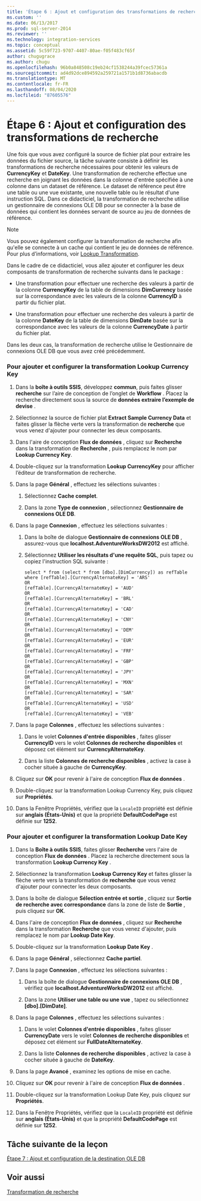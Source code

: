 ```yaml
---
title: 'Étape 6 : Ajout et configuration des transformations de recherche | Microsoft Docs'
ms.custom: ''
ms.date: 06/13/2017
ms.prod: sql-server-2014
ms.reviewer: ''
ms.technology: integration-services
ms.topic: conceptual
ms.assetid: 5c59f723-9707-4407-80ae-f05f483cf65f
author: chugugrace
ms.author: chugu
ms.openlocfilehash: 96b0a848508c19eb24cf1538244a39fcec57361a
ms.sourcegitcommit: ad4d92dce894592a259721a1571b1d8736abacdb
ms.translationtype: MT
ms.contentlocale: fr-FR
ms.lasthandoff: 08/04/2020
ms.locfileid: "87605576"
---
```

# <a name="step-6-adding-and-configuring-the-lookup-transformations"></a>Étape 6 : Ajout et configuration des transformations de recherche
  Une fois que vous avez configuré la source de fichier plat pour extraire les données du fichier source, la tâche suivante consiste à définir les transformations de recherche nécessaires pour obtenir les valeurs de **CurrencyKey** et **DateKey**. Une transformation de recherche effectue une recherche en joignant les données dans la colonne d'entrée spécifiée à une colonne dans un dataset de référence. Le dataset de référence peut être une table ou une vue existante, une nouvelle table ou le résultat d'une instruction SQL. Dans ce didacticiel, la transformation de recherche utilise un gestionnaire de connexions OLE DB pour se connecter à la base de données qui contient les données servant de source au jeu de données de référence.  
  
> [!NOTE]  
>  Vous pouvez également configurer la transformation de recherche afin qu'elle se connecte à un cache qui contient le jeu de données de référence. Pour plus d’informations, voir [Lookup Transformation](data-flow/transformations/lookup-transformation.md).  
  
 Dans le cadre de ce didacticiel, vous allez ajouter et configurer les deux composants de transformation de recherche suivants dans le package :  
  
-   Une transformation pour effectuer une recherche des valeurs à partir de la colonne **CurrencyKey** de la table de dimensions **DimCurrency** basée sur la correspondance avec les valeurs de la colonne **CurrencyID** à partir du fichier plat.  
  
-   Une transformation pour effectuer une recherche des valeurs à partir de la colonne **DateKey** de la table de dimensions **DimDate** basée sur la correspondance avec les valeurs de la colonne **CurrencyDate** à partir du fichier plat.  
  
 Dans les deux cas, la transformation de recherche utilise le Gestionnaire de connexions OLE DB que vous avez créé précédemment.  
  
### <a name="to-add-and-configure-the-lookup-currency-key-transformation"></a>Pour ajouter et configurer la transformation Lookup Currency Key  
  
1.  Dans la **boîte à outils SSIS**, développez **commun**, puis faites glisser **recherche** sur l’aire de conception de l’onglet de **Workflow** . Placez la recherche directement sous la source de **données extraire l’exemple de devise** .  
  
2.  Sélectionnez la source de fichier plat **Extract Sample Currency Data** et faites glisser la flèche verte vers la transformation de **recherche** que vous venez d'ajouter pour connecter les deux composants.  
  
3.  Dans l'aire de conception **Flux de données** , cliquez sur **Recherche** dans la transformation de **Recherche** , puis remplacez le nom par **Lookup Currency Key**.  
  
4.  Double-cliquez sur la transformation **Lookup CurrencyKey** pour afficher l’éditeur de transformation de recherche.  
  
5.  Dans la page **Général** , effectuez les sélections suivantes :  
  
    1.  Sélectionnez **Cache complet**.  
  
    2.  Dans la zone **Type de connexion** , sélectionnez **Gestionnaire de connexions OLE DB**.  
  
6.  Dans la page **Connexion** , effectuez les sélections suivantes :  
  
    1.  Dans la boîte de dialogue **Gestionnaire de connexions OLE DB** , assurez-vous que **localhost.AdventureWorksDW2012** est affiché.  
  
    2.  Sélectionnez **Utiliser les résultats d'une requête SQL**, puis tapez ou copiez l'instruction SQL suivante :  
  
        ```  
        select * from (select * from [dbo].[DimCurrency]) as refTable  
        where [refTable].[CurrencyAlternateKey] = 'ARS'  
        OR  
        [refTable].[CurrencyAlternateKey] = 'AUD'  
        OR  
        [refTable].[CurrencyAlternateKey] = 'BRL'  
        OR  
        [refTable].[CurrencyAlternateKey] = 'CAD'  
        OR  
        [refTable].[CurrencyAlternateKey] = 'CNY'  
        OR  
        [refTable].[CurrencyAlternateKey] = 'DEM'  
        OR  
        [refTable].[CurrencyAlternateKey] = 'EUR'  
        OR  
        [refTable].[CurrencyAlternateKey] = 'FRF'  
        OR  
        [refTable].[CurrencyAlternateKey] = 'GBP'  
        OR  
        [refTable].[CurrencyAlternateKey] = 'JPY'  
        OR  
        [refTable].[CurrencyAlternateKey] = 'MXN'  
        OR  
        [refTable].[CurrencyAlternateKey] = 'SAR'  
        OR  
        [refTable].[CurrencyAlternateKey] = 'USD'  
        OR  
        [refTable].[CurrencyAlternateKey] = 'VEB'  
        ```  
  
7.  Dans la page **Colonnes** , effectuez les sélections suivantes :  
  
    1.  Dans le volet **Colonnes d'entrée disponibles** , faites glisser **CurrencyID** vers le volet **Colonnes de recherche disponibles** et déposez cet élément sur **CurrencyAlternateKey**.  
  
    2.  Dans la liste **Colonnes de recherche disponibles** , activez la case à cocher située à gauche de **CurrencyKey**.  
  
8.  Cliquez sur **OK** pour revenir à l'aire de conception **Flux de données** .  
  
9. Double-cliquez sur la transformation Lookup Currency Key, puis cliquez sur **Propriétés**.  
  
10. Dans la Fenêtre Propriétés, vérifiez que la `LocaleID` propriété est définie sur **anglais (États-Unis)** et que la propriété **DefaultCodePage** est définie sur **1252**.  
  
### <a name="to-add-and-configure-the--lookup-datekey-transformation"></a>Pour ajouter et configurer la transformation Lookup Date Key  
  
1.  Dans la **Boîte à outils SSIS**, faites glisser **Recherche** vers l'aire de conception **Flux de données** . Placez la recherche directement sous la transformation **Lookup Currency Key** .  
  
2.  Sélectionnez la transformation **Lookup Currency Key** et faites glisser la flèche verte vers la transformation de **recherche** que vous venez d'ajouter pour connecter les deux composants.  
  
3.  Dans la boîte de dialogue **Sélection entrée et sortie** , cliquez sur **Sortie de recherche avec correspondance** dans la zone de liste de **Sortie** , puis cliquez sur **OK**.  
  
4.  Dans l'aire de conception **Flux de données** , cliquez sur **Recherche** dans la transformation **Recherche** que vous venez d'ajouter, puis remplacez le nom par **Lookup Date Key**.  
  
5.  Double-cliquez sur la transformation **Lookup Date Key** .  
  
6.  Dans la page **Général** , sélectionnez **Cache partiel**.  
  
7.  Dans la page **Connexion** , effectuez les sélections suivantes :  
  
    1.  Dans la boîte de dialogue **Gestionnaire de connexions OLE DB** , vérifiez que **localhost.AdventureWorksDW2012** est affiché.  
  
    2.  Dans la zone **Utiliser une table ou une vue** , tapez ou sélectionnez **[dbo].[DimDate]**.  
  
8.  Dans la page **Colonnes** , effectuez les sélections suivantes :  
  
    1.  Dans le volet **Colonnes d'entrée disponibles** , faites glisser **CurrencyDate** vers le volet **Colonnes de recherche disponibles** et déposez cet élément sur **FullDateAlternateKey**.  
  
    2.  Dans la liste **Colonnes de recherche disponibles** , activez la case à cocher située à gauche de **DateKey**.  
  
9. Dans la page **Avancé** , examinez les options de mise en cache.  
  
10. Cliquez sur **OK** pour revenir à l'aire de conception **Flux de données** .  
  
11. Double-cliquez sur la transformation Lookup Date Key, puis cliquez sur **Propriétés**.  
  
12. Dans la Fenêtre Propriétés, vérifiez que la `LocaleID` propriété est définie sur **anglais (États-Unis)** et que la propriété **DefaultCodePage** est définie sur **1252**.  
  
## <a name="next-task-in-lesson"></a>Tâche suivante de la leçon  
 [Étape 7 : Ajout et configuration de la destination OLE DB](lesson-1-7-adding-and-configuring-the-ole-db-destination.md)  
  
## <a name="see-also"></a>Voir aussi  
 [Transformation de recherche](data-flow/transformations/lookup-transformation.md)  
  
  
